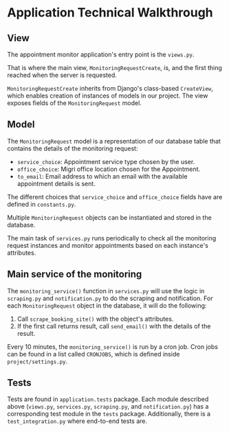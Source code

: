 # Application Technical Walkthrough

## View
The appointment monitor application's entry point is the `views.py`.

That is where the main view, `MonitoringRequestCreate`, is, and the first thing reached when the server is requested.

`MonitoringRequestCreate` inherits from Django's class-based `CreateView`, which enables creation of instances of
models in our project. The view exposes fields of the `MonitoringRequest` model.

## Model
The `MonitoringRequest` model is a representation of our database table that contains the details of the
monitoring request:

- `service_choice`: Appointment service type chosen by the user.
- `office_choice`: Migri office location chosen for the Appointment.
- `to_email`: Email address to which an email with the available appointment details is sent.

The different choices that `service_choice` and `office_choice` fields have are defined in `constants.py`.

Multiple `MonitoringRequest` objects can be instantiated and stored in the database. 

The main task of `services.py` runs periodically to check all the monitoring request instances and monitor
appointments based on each instance's attributes.

## Main service of the monitoring
The `monitoring_service()` function in `services.py` will use the logic in `scraping.py` and `notification.py` to do the scraping 
and notification. For each `MonitoringRequest` object in the database, it will do the following:
1. Call `scrape_booking_site()` with the object's attributes.
1. If the first call returns result, call `send_email()` with the details of the result.

Every 10 minutes, the `monitoring_service()` is run by a cron job. Cron jobs can be found in a list called `CRONJOBS`,
which is defined inside `project/settings.py`.

## Tests
Tests are found in `application.tests` package. Each module described above (`views.py`, `services.py`, `scraping.py`,
and `notification.py`) has a corresponding test module in the
`tests` package. Additionally, there is a `test_integration.py` where end-to-end tests are.
